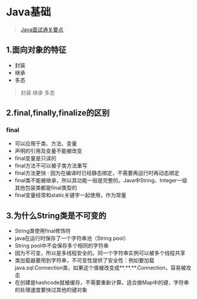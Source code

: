 # Java基础

> [Java面试通关要点](http://mp.weixin.qq.com/s?__biz=MzIwMzY1OTU1NQ==&mid=2247484070&idx=1&sn=6e00b058c02920dc2c4e9aebf69c242f&chksm=96cd42eaa1bacbfc0243deba7d4f2f7841368cc116407a41e68131201d0b97d10b433a8c9afd&mpshare=1&scene=23&srcid=0417QP2lBB1mzcpgtaAPk3U1#rd)

## 1.面向对象的特征

- 封装
- 继承
- 多态

> 封装
> 继承
> 多态

## 2.final,finally,finalize的区别

### final

- 可以应用于类、方法、变量
- 声明的引用及变量不能被改变
- final变量是只读的
- final方法不可以被子类方法重写
- final方法更快 : 因为在编译时已经静态绑定，不需要再运行时再动态绑定
- final类不能被继承，所以其功能一般是完整的。Java中String、Integer一级其他包装类都是final类型的
- final变量经常和static关键字一起使用，作为常量

## 3.为什么String类是不可变的

- String类使用final修饰符
- java在运行时保存了一个字符串池（String pool）
- String pool中不会保存多个相同的字符串
- 因为不可变，所以是多线程安全的。同一个字符串实例可以被多个线程共享
- 类加载器要用到字符串，不可变性提供了安全性：例如要加载java.sql.Connection类，如果这个值被改变成\*\*.\*\*.\*\*.Connection，容易被攻击
- 在创建是hashcode就被缓存，不需要重新计算。适合做Map中的键，字符串的处理速度要快过其他的键对象
